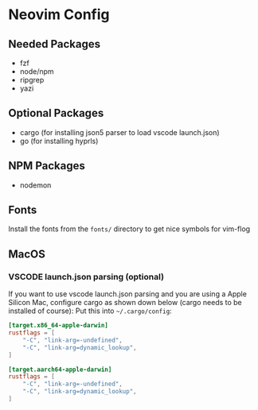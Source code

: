 # Neovim Config

## Needed Packages
- fzf
- node/npm
- ripgrep
- yazi

## Optional Packages
- cargo (for installing json5 parser to load vscode launch.json)
- go (for installing hyprls)

## NPM Packages
- nodemon

## Fonts
Install the fonts from the `fonts/` directory to get nice symbols for vim-flog

## MacOS
### VSCODE launch.json parsing (optional)
If you want to use vscode launch.json parsing and you are using a Apple Silicon Mac, configure cargo as shown down below (cargo needs to be installed of course):
Put this into `~/.cargo/config`:
```toml
[target.x86_64-apple-darwin]
rustflags = [
    "-C", "link-arg=-undefined",
    "-C", "link-arg=dynamic_lookup",
]

[target.aarch64-apple-darwin]
rustflags = [
    "-C", "link-arg=-undefined",
    "-C", "link-arg=dynamic_lookup",
]
```
